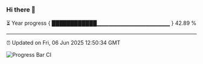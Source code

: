 ### Hi there 👋

⏳ Year progress { ████████████▁▁▁▁▁▁▁▁▁▁▁▁▁▁▁▁▁▁ } 42.89 %

---

⏰ Updated on Fri, 06 Jun 2025 12:50:34 GMT

![Progress Bar CI](https://github.com/ZhaoGui/ZhaoGui/workflows/Progress%20Bar%20CI/badge.svg)
